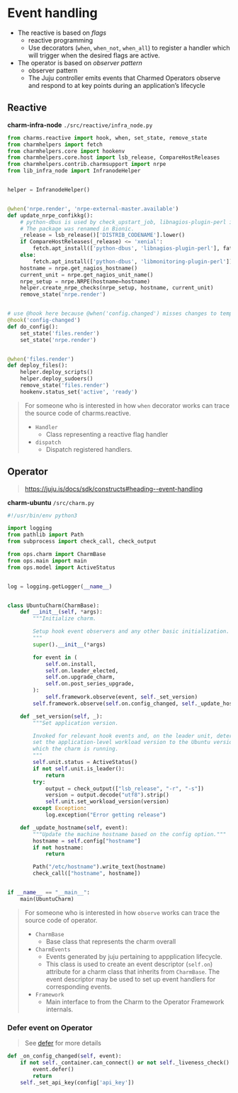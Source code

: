 # Event handling

- The reactive is based on *flags*
    - reactive programming
    - Use decorators (`when`, `when_not`, `when_all`) to register a handler which will trigger when the desired flags are active.
- The operator is based on *observer pattern*
    - observer pattern
    - The Juju controller emits events that Charmed Operators observe and respond to at key points during an application’s lifecycle

## Reactive

**charm-infra-node** `./src/reactive/infra_node.py`

```python
from charms.reactive import hook, when, set_state, remove_state
from charmhelpers import fetch
from charmhelpers.core import hookenv
from charmhelpers.core.host import lsb_release, CompareHostReleases
from charmhelpers.contrib.charmsupport import nrpe
from lib_infra_node import InfranodeHelper


helper = InfranodeHelper()


@when('nrpe.render', 'nrpe-external-master.available')
def update_nrpe_confikkg():
    # python-dbus is used by check_upstart_job, libnagios-plugin-perl is used by the pacemaker checks.
    # The package was renamed in Bionic.
    _release = lsb_release()['DISTRIB_CODENAME'].lower()
    if CompareHostReleases(_release) <= 'xenial':
        fetch.apt_install(['python-dbus', 'libnagios-plugin-perl'], fatal=True)
    else:
        fetch.apt_install(['python-dbus', 'libmonitoring-plugin-perl'])
    hostname = nrpe.get_nagios_hostname()
    current_unit = nrpe.get_nagios_unit_name()
    nrpe_setup = nrpe.NRPE(hostname=hostname)
    helper.create_nrpe_checks(nrpe_setup, hostname, current_unit)
    remove_state('nrpe.render')


# use @hook here because @when('config.changed') misses changes to templates or files on charm upgrade
@hook('config-changed')
def do_config():
    set_state('files.render')
    set_state('nrpe.render')


@when('files.render')
def deploy_files():
    helper.deploy_scripts()
    helper.deploy_sudoers()
    remove_state('files.render')
    hookenv.status_set('active', 'ready')
```

> For someone who is interested in how `when` decorator works can trace the source code of charms.reactive.
> - `Handler`
>     - Class representing a reactive flag handler
> - `dispatch`
>     - Dispatch registered handlers.

## Operator

> https://juju.is/docs/sdk/constructs#heading--event-handling

**charm-ubuntu** `/src/charm.py`

```python
#!/usr/bin/env python3

import logging
from pathlib import Path
from subprocess import check_call, check_output

from ops.charm import CharmBase
from ops.main import main
from ops.model import ActiveStatus


log = logging.getLogger(__name__)


class UbuntuCharm(CharmBase):
    def __init__(self, *args):
        """Initialize charm.

        Setup hook event observers and any other basic initialization.
        """
        super().__init__(*args)

        for event in (
            self.on.install,
            self.on.leader_elected,
            self.on.upgrade_charm,
            self.on.post_series_upgrade,
        ):
            self.framework.observe(event, self._set_version)
        self.framework.observe(self.on.config_changed, self._update_hostname)

    def _set_version(self, _):
        """Set application version.

        Invoked for relevant hook events and, on the leader unit, determine and
        set the application-level workload version to the Ubuntu version upon
        which the charm is running.
        """
        self.unit.status = ActiveStatus()
        if not self.unit.is_leader():
            return
        try:
            output = check_output(["lsb_release", "-r", "-s"])
            version = output.decode("utf8").strip()
            self.unit.set_workload_version(version)
        except Exception:
            log.exception("Error getting release")

    def _update_hostname(self, event):
        """Update the machine hostname based on the config option."""
        hostname = self.config["hostname"]
        if not hostname:
            return

        Path("/etc/hostname").write_text(hostname)
        check_call(["hostname", hostname])


if __name__ == "__main__":
    main(UbuntuCharm)
```

> For someone who is interested in how `observe` works can trace the source code of operator.
> - `CharmBase`
>     - Base class that represents the charm overall
> - `CharmEvents`
>     - Events generated by juju pertaining to appplication lifecycle.
>     - This class is used to create an event descriptor (``self.on``) attribute for a charm class that inherits from `CharmBase`. The event descriptor may be used to set up event handlers for corresponding events.
> - `Framework`
>     - Main interface to from the Charm to the Operator Framework internals.


### Defer event on Operator

> See [defer](https://juju.is/docs/sdk/deferring-events-details-and-dilemmas) for more details

```python
def _on_config_changed(self, event):
    if not self._container.can_connect() or not self._liveness_check():
        event.defer()
        return
    self._set_api_key(config['api_key'])
```
